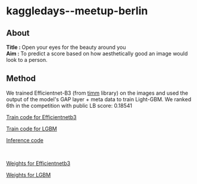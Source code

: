 # kaggledays--meetup-berlin

## About
<b>Title : </b> Open your eyes for the beauty around you
<br>
<b>Aim : </b> To predict a score based on how aesthetically good an image would look to a person.

## Method

We trained Efficientnet-B3 (from [timm](https://github.com/rwightman/pytorch-image-models) library) on the images and used the output of the model's GAP layer + meta data to train Light-GBM.
We ranked 6th in the competition with public LB score: 0.18541

[Train code for Efficientnetb3](b3_training.ipynb)

[Train code for LGBM](lgb_training_b3)

[Inference code](lgb-inf-b3)


</br>


[Weights for Efficientnetb3](https://www.kaggle.com/datasets/darkravager/tf-efficientnet-b3-ns)

[Weights for LGBM](https://www.kaggle.com/datasets/sakshamaggarwal/lgbm-kaggle)




